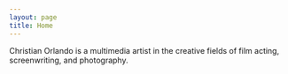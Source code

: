 ```yaml
---
layout: page
title: Home
---
```


Christian Orlando is a multimedia artist in the creative fields of film acting, screenwriting, and photography.

